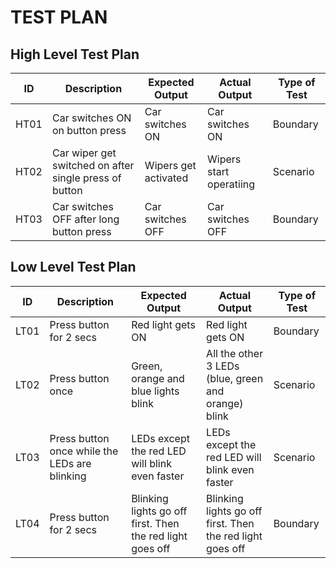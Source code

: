 # TEST PLAN
## High Level Test Plan
| ID | Description | Expected Output | Actual Output | Type of Test |
| ----- | ----------- | ------------ | -----------| ------------- |
| HT01 | Car switches ON on button press | Car switches ON | Car switches ON | Boundary |
| HT02 | Car wiper get switched on after single press of button | Wipers get activated | Wipers start operatiing | Scenario |
| HT03 | Car switches OFF after long button press | Car switches OFF | Car switches OFF | Boundary |

## Low Level Test Plan
| ID | Description | Expected Output | Actual Output | Type of Test |
| ----- | ----------- | ------------ | -----------| ------------- |
| LT01 | Press button for 2 secs | Red light gets ON | Red light gets ON | Boundary |
| LT02 | Press button once | Green, orange and blue lights blink | All the other 3 LEDs (blue, green and orange) blink | Scenario |
| LT03 | Press button once while the LEDs are blinking | LEDs except the red LED will blink even faster | LEDs except the red LED will blink even faster | Scenario |
| LT04 | Press button for 2 secs | Blinking lights go off first. Then the red light goes off | Blinking lights go off first. Then the red light goes off | Boundary |
